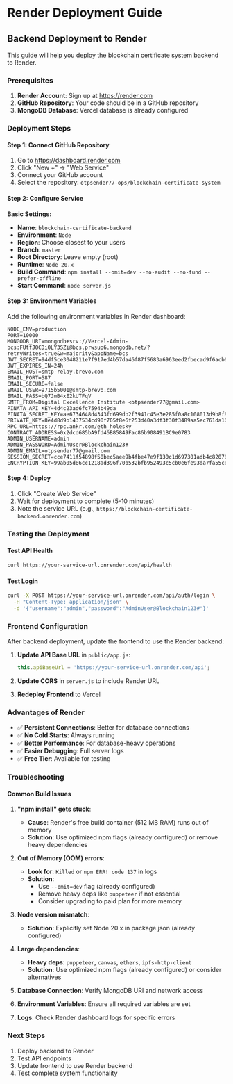 # Render Deployment Guide

## Backend Deployment to Render

This guide will help you deploy the blockchain certificate system backend to Render.

### Prerequisites

1. **Render Account**: Sign up at https://render.com
2. **GitHub Repository**: Your code should be in a GitHub repository
3. **MongoDB Database**: Vercel database is already configured

### Deployment Steps

#### Step 1: Connect GitHub Repository

1. Go to https://dashboard.render.com
2. Click "New +" → "Web Service"
3. Connect your GitHub account
4. Select the repository: `otpsender77-ops/blockchain-certificate-system`

#### Step 2: Configure Service

**Basic Settings:**
- **Name**: `blockchain-certificate-backend`
- **Environment**: `Node`
- **Region**: Choose closest to your users
- **Branch**: `master`
- **Root Directory**: Leave empty (root)
- **Runtime**: `Node 20.x`
- **Build Command**: `npm install --omit=dev --no-audit --no-fund --prefer-offline`
- **Start Command**: `node server.js`

#### Step 3: Environment Variables

Add the following environment variables in Render dashboard:

```
NODE_ENV=production
PORT=10000
MONGODB_URI=mongodb+srv://Vercel-Admin-bcs:FUtfJOCDi0LY3SZi@bcs.prwsuo6.mongodb.net/?retryWrites=true&w=majority&appName=bcs
JWT_SECRET=94df5ce3048211e7f917ed4b57da46f87f5683a6963eed2fbecad9f6acb64be519d21b729defdee6c71bafd1bb35aea6b9e05bef148448a6ee688638b02ef0d5
JWT_EXPIRES_IN=24h
EMAIL_HOST=smtp-relay.brevo.com
EMAIL_PORT=587
EMAIL_SECURE=false
EMAIL_USER=9715b5001@smtp-brevo.com
EMAIL_PASS=bQ7JmB4xE2kUTFqV
SMTP_FROM=Digital Excellence Institute <otpsender77@gmail.com>
PINATA_API_KEY=4d4c23ad6fc7594b49da
PINATA_SECRET_KEY=ae6734648d4343fd699db2f3941c45e3e285f0a8c108013d9b8f83b9f54323f4
PRIVATE_KEY=8e4d8d9b1437534cd90f705f8e6f253d40a3df3f30f3489aa5ec761da10e23bd
RPC_URL=https://rpc.ankr.com/eth_holesky
CONTRACT_ADDRESS=0x2dcd685bA9fd46B85849Fac86b908491BC9e0783
ADMIN_USERNAME=admin
ADMIN_PASSWORD=AdminUser@Blockchain123#
ADMIN_EMAIL=otpsender77@gmail.com
SESSION_SECRET=cce7411f54898f50bec5aee9b4fbe47e9f130c1d697301adb4c82076cc46cd1f4b88df1716eb89e5395bd90dd3478dd1bec746ff0c47ca84fc06fdf3e6ccdac6
ENCRYPTION_KEY=99ab05d86cc1218ad396f70b532bfb952493c5cb0e6fe93da7fa55ce6a8fa609
```

#### Step 4: Deploy

1. Click "Create Web Service"
2. Wait for deployment to complete (5-10 minutes)
3. Note the service URL (e.g., `https://blockchain-certificate-backend.onrender.com`)

### Testing the Deployment

#### Test API Health
```bash
curl https://your-service-url.onrender.com/api/health
```

#### Test Login
```bash
curl -X POST https://your-service-url.onrender.com/api/auth/login \
  -H "Content-Type: application/json" \
  -d '{"username":"admin","password":"AdminUser@Blockchain123#"}'
```

### Frontend Configuration

After backend deployment, update the frontend to use the Render backend:

1. **Update API Base URL** in `public/app.js`:
   ```javascript
   this.apiBaseUrl = 'https://your-service-url.onrender.com/api';
   ```

2. **Update CORS** in `server.js` to include Render URL

3. **Redeploy Frontend** to Vercel

### Advantages of Render

- ✅ **Persistent Connections**: Better for database connections
- ✅ **No Cold Starts**: Always running
- ✅ **Better Performance**: For database-heavy operations
- ✅ **Easier Debugging**: Full server logs
- ✅ **Free Tier**: Available for testing

### Troubleshooting

#### Common Build Issues

1. **"npm install" gets stuck**: 
   - **Cause**: Render's free build container (512 MB RAM) runs out of memory
   - **Solution**: Use optimized npm flags (already configured) or remove heavy dependencies

2. **Out of Memory (OOM) errors**:
   - **Look for**: `Killed` or `npm ERR! code 137` in logs
   - **Solution**: 
     - Use `--omit=dev` flag (already configured)
     - Remove heavy deps like `puppeteer` if not essential
     - Consider upgrading to paid plan for more memory

3. **Node version mismatch**:
   - **Solution**: Explicitly set Node 20.x in package.json (already configured)

4. **Large dependencies**:
   - **Heavy deps**: `puppeteer`, `canvas`, `ethers`, `ipfs-http-client`
   - **Solution**: Use optimized npm flags (already configured) or consider alternatives

5. **Database Connection**: Verify MongoDB URI and network access
6. **Environment Variables**: Ensure all required variables are set
7. **Logs**: Check Render dashboard logs for specific errors

### Next Steps

1. Deploy backend to Render
2. Test API endpoints
3. Update frontend to use Render backend
4. Test complete system functionality
